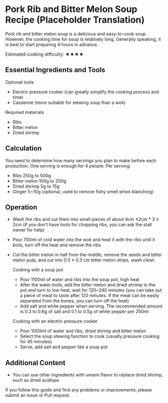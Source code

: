# Pork Rib and Bitter Melon Soup Recipe (Placeholder Translation)

Pork rib and bitter melon soup is a delicious and easy-to-cook soup. However, the cooking time for soup is relatively long. Generally speaking, it is best to start preparing 4 hours in advance.

Estimated cooking difficulty: ★★★★

## Essential Ingredients and Tools

Optional tools

- Electric pressure cooker (can greatly simplify the cooking process and time)
- Casserole (more suitable for stewing soup than a wok)

Required materials

- Ribs
- Bitter melon
- Dried shrimp

## Calculation

You need to determine how many servings you plan to make before each production. One serving is enough for 4 people.
Per serving:

- Ribs 250g to 500g
- Bitter melon 100g to 200g
- Dried shrimp 5g to 15g
- Ginger 5~10g (optional, used to remove fishy smell when blanching)

## Operation

- Wash the ribs and cut them into small pieces of about 4cm ±2cm * 3 ± 2cm (if you don’t have tools for chopping ribs, you can ask the stall owner for help)
- Pour 700ml of cold water into the wok and heat it with the ribs until it boils, turn off the heat and remove the ribs
- Cut the bitter melon in half from the middle, remove the seeds and bitter melon pulp, and cut into 0.5 ± 0.3 cm bitter melon strips, wash clean

  Cooking with a soup pot

  - Pour 1100ml of water and ribs into the soup pot, high heat
  - After the water boils, add the bitter melon and dried shrimp to the pot and turn to low heat, wait for 120~240 minutes (you can take out a piece of meat to taste after 120 minutes. If the meat can be easily separated from the bones, you can turn off the heat)
  - Add salt and white pepper when serving. The recommended amount is 0.3 to 0.6g of salt and 0.1 to 0.5g of white pepper per 250ml

  Cooking with an electric pressure cooker

  - Pour 1000ml of water and ribs, dried shrimp and bitter melon
  - Select the soup stewing function to cook (usually pressure cooking for 45 minutes)
  - Serve, add salt and pepper like a soup pot

## Additional Content

- You can use other ingredients with umami flavor to replace dried shrimp, such as dried scallops

If you follow this guide and find any problems or improvements, please submit an Issue or Pull request.
